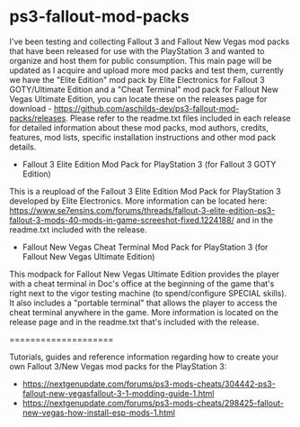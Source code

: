 # ps3-fallout-mod-packs

I've been testing and collecting Fallout 3 and Fallout New Vegas mod packs that have been released for use with the PlayStation 3 and wanted to organize and host them for public consumption. This main page will be updated as I acquire and upload more mod packs and test them, currently we have the "Elite Edition" mod pack by Elite Electronics for Fallout 3 GOTY/Ultimate Edition and a "Cheat Terminal" mod pack for Fallout New Vegas Ultimate Edition, you can locate these on the releases page for download - https://github.com/aschilds-dev/ps3-fallout-mod-packs/releases. Please refer to the readme.txt files included in each release for detailed information about these mod packs, mod authors, credits, features, mod lists, specific installation instructions and other mod pack details.

- Fallout 3 Elite Edition Mod Pack for PlayStation 3 (for Fallout 3 GOTY Edition)

This is a reupload of the Fallout 3 Elite Edition Mod Pack for PlayStation 3 developed by Elite Electronics. More information can be located here: https://www.se7ensins.com/forums/threads/fallout-3-elite-edition-ps3-fallout-3-mods-40-mods-in-game-screeshot-fixed.1224188/ and in the readme.txt included with the release.


- Fallout New Vegas Cheat Terminal Mod Pack for PlayStation 3 (for Fallout New Vegas Ultimate Edition)

This modpack for Fallout New Vegas Ultimate Edition provides the player with a cheat terminal in Doc's office at the beginning of the game that's right next to the vigor testing machine (to spend/configure SPECIAL skills). It also includes a "portable terminal" that allows the player to access the cheat terminal anywhere in the game. More information is located on the release page and in the readme.txt that's included with the release.

====================

Tutorials, guides and reference information regarding how to create your own Fallout 3/New Vegas mod packs for the PlayStation 3:

- https://nextgenupdate.com/forums/ps3-mods-cheats/304442-ps3-fallout-new-vegasfallout-3-1-modding-guide-1.html
- https://nextgenupdate.com/forums/ps3-mods-cheats/298425-fallout-new-vegas-how-install-esp-mods-1.html

